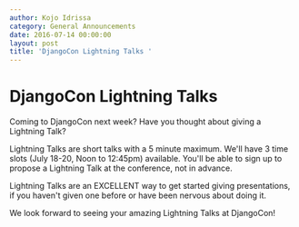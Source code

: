 ```yaml
---
author: Kojo Idrissa
category: General Announcements
date: 2016-07-14 00:00:00
layout: post
title: 'DjangoCon Lightning Talks '
---
```


# DjangoCon Lightning Talks

Coming to DjangoCon next week? Have you thought about giving a Lightning Talk?

Lightning Talks are short talks with a 5 minute maximum. We'll have 3 time
slots (July 18-20, Noon to 12:45pm) available. You'll be able to sign up to
propose a Lightning Talk at the conference, not in advance.

Lightning Talks are an EXCELLENT way to get started giving presentations, if
you haven't given one before or have been nervous about doing it.

We look forward to seeing your amazing Lightning Talks at DjangoCon!